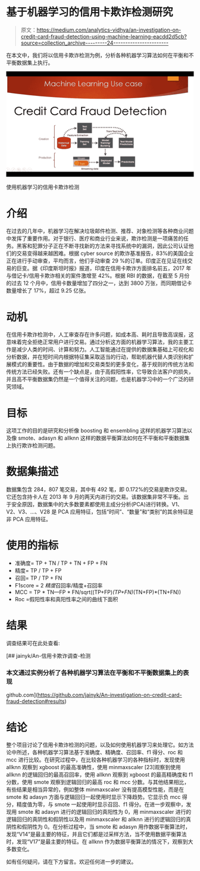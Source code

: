 # 基于机器学习的信用卡欺诈检测研究

> 原文：<https://medium.com/analytics-vidhya/an-investigation-on-credit-card-fraud-detection-using-machine-learning-eacdd2d5cb?source=collection_archive---------24----------------------->

在本文中，我们将以信用卡欺诈检测为例，分析各种机器学习算法如何在平衡和不平衡数据集上执行。

![](img/06efe1dd304d10fb411c50eab110ba87.png)

使用机器学习的信用卡欺诈检测

# 介绍

在过去的几年中，机器学习在解决垃圾邮件检测、推荐、对象检测等各种商业问题中发挥了重要作用。对于银行、医疗和商业行业来说，欺诈检测是一项痛苦的任务。黑客和犯罪分子正在不断寻找新的方法来寻找系统中的漏洞，因此公司认证他们的交易变得越来越困难。根据 cyber source 的欺诈基准报告，83%的美国企业正在进行手动审查，平均而言，他们手动审查 29 %的订单。印度正在见证在线交易的巨变。据《印度斯坦时报》报道，印度在信用卡欺诈方面排名前五，2017 年与借记卡/信用卡欺诈相关的案件激增至 42%。根据 RBI 的数据，在截至 5 月份的过去 12 个月中，信用卡数量增加了四分之一，达到 3800 万张，而同期借记卡数量增长了 17%，超过 9.25 亿张。

# 动机

在信用卡欺诈检测中，人工审查存在许多问题，如成本高、耗时且导致高误报，这意味着完全拒绝正常用户进行交易。通过分析这方面的机器学习算法，我的主要工作是减少人类的时间、计算和努力。人工智能通过在提供的数据集基础上可视化和分析数据，并在短时间内根据特征集采取适当的行动，帮助机器代替人类识别和扩展模式的重要性。由于数据的增加和交易类型的更多变化，基于规则的传统方法和传统方法已经失败。还有一个缺点是，由于高假阳性率，它导致合法客户的损失，并且高不平衡数据集仍然是一个值得关注的问题，也是机器学习中的一个广泛的研究领域。

# 目标

这项工作的目的是研究和分析像 boosting 和 ensembling 这样的机器学习算法以及像 smote、adasyn 和 allknn 这样的数据平衡算法如何在不平衡和平衡数据集上执行欺诈检测问题。

# 数据集描述

数据集包含 284，807 笔交易，其中有 492 笔，即 0.172%的交易是欺诈交易。它还包含持卡人在 2013 年 9 月的两天内进行的交易。该数据集非常不平衡。出于安全原因，数据集中的大多数要素都使用主成分分析(PCA)进行转换。V1、V2、V3、…、V28 是 PCA 应用特征，包括“时间”、“数量”和“类别”的其余特征是非 PCA 应用特征。

# 使用的指标

*   准确度= TP + TN / TP + TN + FP + FN
*   精度= TP / TP + FP
*   召回= TP / TP + FN
*   F1score = 2 *精度*召回率/精度+召回率
*   MCC = TP * TN—FP * FN/sqrt((TP+FP)*(TP+FN)*(TN+FP)*(TN+FN))
*   Roc =假阳性率和真阳性率之间的曲线下面积

# 结果

调查结果可在此处查看:

[](https://github.com/jainyk/An-investigation-on-credit-card-fraud-detection#results) [## jainyk/An-信用卡欺诈调查-检测

### 本文通过实例分析了各种机器学习算法在平衡和不平衡数据集上的表现

github.com](https://github.com/jainyk/An-investigation-on-credit-card-fraud-detection#results) 

# 结论

整个项目讨论了信用卡欺诈检测的问题，以及如何使用机器学习来处理它。如方法论中所述，各种机器学习算法基于准确度、精确度、召回率、f1 得分、roc 和 mcc 进行比较。在研究过程中，在比较各种机器学习的各种指标时，发现使用 allknn 观察到 xgboost 的最高准确性，使用 minmaxscaler [23]观察到使用 allknn 的逻辑回归的最高召回率，使用 allknn 观察到 xgboost 的最高精确度和 f1 分数，使用 smote 观察到逻辑回归的最高 roc 和 mcc 分数。与其他结果相比，有些结果是相当异常的，例如整体 minmaxscaler 没有提高模型性能，而是在 smote 和 adasyn 方面与逻辑回归一起使用时显示下降趋势。它显示负 mcc 得分，精度值为零，与 smote 一起使用时显示召回、f1 得分。在进一步观察中，发现用 smote 和 adasyn 进行的逻辑回归的真阳性为 0，用 minmaxscaler 进行的逻辑回归的真阴性和假阴性以及用 minmaxscaler 和 allknn 进行的逻辑回归的真阴性和假阴性为 0。在分析过程中，当 smote 和 adasyn 用作数据平衡算法时，发现“V14”是最主要的特征，并且它们都是过采样方法，当不使用数据平衡算法时，发现“V17”是最主要的特征。在 allknn 作为数据平衡算法的情况下，观察到大多数变化。

如有任何疑问，请在下方留言。欢迎任何进一步的建议。